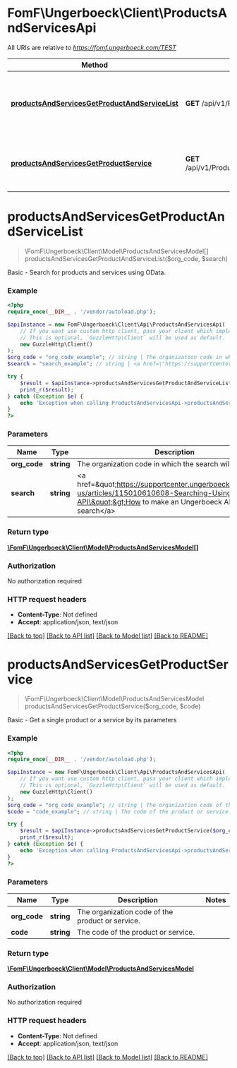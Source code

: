 # FomF\Ungerboeck\Client\ProductsAndServicesApi

All URIs are relative to *https://fomf.ungerboeck.com/TEST*

Method | HTTP request | Description
------------- | ------------- | -------------
[**productsAndServicesGetProductAndServiceList**](ProductsAndServicesApi.md#productsAndServicesGetProductAndServiceList) | **GET** /api/v1/ProductsAndServices/{OrgCode} | Basic - Search for products and services using OData.
[**productsAndServicesGetProductService**](ProductsAndServicesApi.md#productsAndServicesGetProductService) | **GET** /api/v1/ProductsAndServices/{OrgCode}/{Code} | Basic - Get a single product or a service by its parameters


# **productsAndServicesGetProductAndServiceList**
> \FomF\Ungerboeck\Client\Model\ProductsAndServicesModel[] productsAndServicesGetProductAndServiceList($org_code, $search)

Basic - Search for products and services using OData.

### Example
```php
<?php
require_once(__DIR__ . '/vendor/autoload.php');

$apiInstance = new FomF\Ungerboeck\Client\Api\ProductsAndServicesApi(
    // If you want use custom http client, pass your client which implements `GuzzleHttp\ClientInterface`.
    // This is optional, `GuzzleHttp\Client` will be used as default.
    new GuzzleHttp\Client()
);
$org_code = "org_code_example"; // string | The organization code in which the search will take place
$search = "search_example"; // string | <a href=\"https://supportcenter.ungerboeck.com/hc/en-us/articles/115010610608-Searching-Using-the-API\">How to make an Ungerboeck API search</a>

try {
    $result = $apiInstance->productsAndServicesGetProductAndServiceList($org_code, $search);
    print_r($result);
} catch (Exception $e) {
    echo 'Exception when calling ProductsAndServicesApi->productsAndServicesGetProductAndServiceList: ', $e->getMessage(), PHP_EOL;
}
?>
```

### Parameters

Name | Type | Description  | Notes
------------- | ------------- | ------------- | -------------
 **org_code** | **string**| The organization code in which the search will take place |
 **search** | **string**| &lt;a href&#x3D;\&quot;https://supportcenter.ungerboeck.com/hc/en-us/articles/115010610608-Searching-Using-the-API\&quot;&gt;How to make an Ungerboeck API search&lt;/a&gt; |

### Return type

[**\FomF\Ungerboeck\Client\Model\ProductsAndServicesModel[]**](../Model/ProductsAndServicesModel.md)

### Authorization

No authorization required

### HTTP request headers

 - **Content-Type**: Not defined
 - **Accept**: application/json, text/json

[[Back to top]](#) [[Back to API list]](../../README.md#documentation-for-api-endpoints) [[Back to Model list]](../../README.md#documentation-for-models) [[Back to README]](../../README.md)

# **productsAndServicesGetProductService**
> \FomF\Ungerboeck\Client\Model\ProductsAndServicesModel productsAndServicesGetProductService($org_code, $code)

Basic - Get a single product or a service by its parameters

### Example
```php
<?php
require_once(__DIR__ . '/vendor/autoload.php');

$apiInstance = new FomF\Ungerboeck\Client\Api\ProductsAndServicesApi(
    // If you want use custom http client, pass your client which implements `GuzzleHttp\ClientInterface`.
    // This is optional, `GuzzleHttp\Client` will be used as default.
    new GuzzleHttp\Client()
);
$org_code = "org_code_example"; // string | The organization code of the product or service.
$code = "code_example"; // string | The code of the product or service.

try {
    $result = $apiInstance->productsAndServicesGetProductService($org_code, $code);
    print_r($result);
} catch (Exception $e) {
    echo 'Exception when calling ProductsAndServicesApi->productsAndServicesGetProductService: ', $e->getMessage(), PHP_EOL;
}
?>
```

### Parameters

Name | Type | Description  | Notes
------------- | ------------- | ------------- | -------------
 **org_code** | **string**| The organization code of the product or service. |
 **code** | **string**| The code of the product or service. |

### Return type

[**\FomF\Ungerboeck\Client\Model\ProductsAndServicesModel**](../Model/ProductsAndServicesModel.md)

### Authorization

No authorization required

### HTTP request headers

 - **Content-Type**: Not defined
 - **Accept**: application/json, text/json

[[Back to top]](#) [[Back to API list]](../../README.md#documentation-for-api-endpoints) [[Back to Model list]](../../README.md#documentation-for-models) [[Back to README]](../../README.md)

